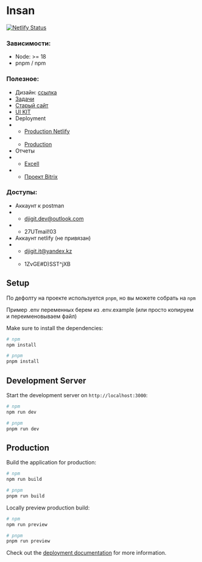 # Insan

[![Netlify Status](https://api.netlify.com/api/v1/badges/ddd11d68-437e-47be-939a-9da7cd32fdd7/deploy-status)](https://app.netlify.com/sites/digit-insan/deploys)

### Зависимости:
- Node: >= 18
- pnpm / npm

### Полезное:

- Дизайн: [ссылка](https://www.figma.com/file/cOrPMo3T3eiiakQJX25sxB/%D0%A1%D0%B0%D0%B9%D1%82-%D0%98%D0%BD%D1%81%D0%B0%D0%BD-%D0%A4%D0%B8%D0%BD%D0%B0%D0%BB?type=design&node-id=410-33280&mode=design&t=jYfNokME0ywHroQd-0)
- [Задачи](https://kaspsoft.bitrix24.ru/workgroups/group/256)
- [Старый сайт](https://fondinsan.ru/)
- [UI KIT](https://digit-insan.netlify.app/ui)
- Deployment
- - [Production Netlify](https://digit-insan.netlify.app/)
- - [Production](https://test-insan.hopto.org/)
- Отчеты
- - [Excell](https://docs.google.com/spreadsheets/d/1ohDZtsYEUldz1sLu1d12oOHuL76uCZ21xfeWbvlgsxc/edit#gid=0)
- - [Проект Bitrix](https://kaspsoft.bitrix24.ru/workgroups/group/256/tasks/)

### Доступы:

- Аккаунт к postman
- - djigit.dev@outlook.com
- - 27UTmail!03
- Аккаунт netlify (не привязан)
- - djigit.it@yandex.kz
- - 1ZvGE#D)SST^jXB

## Setup

По дефолту на проекте используется `pnpm`, но вы можете собрать на `npm`

Пример .env переменных берем из .env.example (или просто копируем и переименовываем файл)

Make sure to install the dependencies:

```bash
# npm
npm install

# pnpm
pnpm install

```

## Development Server

Start the development server on `http://localhost:3000`:

```bash
# npm
npm run dev

# pnpm
pnpm run dev
```

## Production

Build the application for production:

```bash
# npm
npm run build

# pnpm
pnpm run build
```

Locally preview production build:

```bash
# npm
npm run preview

# pnpm
pnpm run preview
```

Check out the [deployment documentation](https://nuxt.com/docs/getting-started/deployment) for more information.
